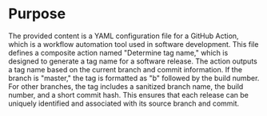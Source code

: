# Purpose
The provided content is a YAML configuration file for a GitHub Action, which is a workflow automation tool used in software development. This file defines a composite action named "Determine tag name," which is designed to generate a tag name for a software release. The action outputs a tag name based on the current branch and commit information. If the branch is "master," the tag is formatted as "b" followed by the build number. For other branches, the tag includes a sanitized branch name, the build number, and a short commit hash. This ensures that each release can be uniquely identified and associated with its source branch and commit.
